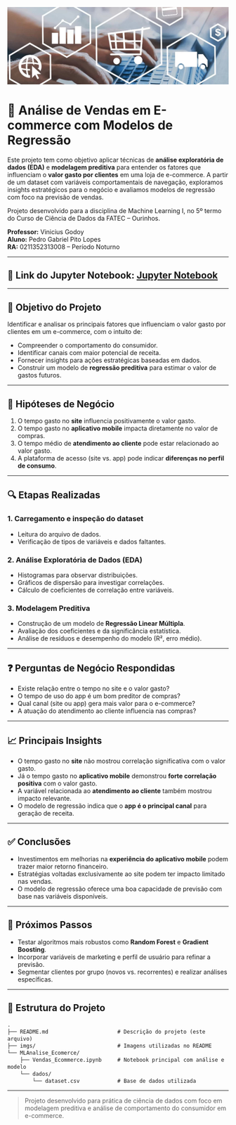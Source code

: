 ![Representação](imgs/ecommerce-regressao.jpg) 
# 🛒 Análise de Vendas em E-commerce com Modelos de Regressão
Este projeto tem como objetivo aplicar técnicas de **análise exploratória de dados (EDA)** e **modelagem preditiva** para entender os fatores que influenciam o **valor gasto por clientes** em uma loja de e-commerce. A partir de um dataset com variáveis comportamentais de navegação, exploramos insights estratégicos para o negócio e avaliamos modelos de regressão com foco na previsão de vendas.

Projeto desenvolvido para a disciplina de Machine Learning I, no 5º termo do Curso de Ciência de Dados da FATEC – Ourinhos.
 
__Professor:__ Vinicius Godoy  
__Aluno:__ Pedro Gabriel Pito Lopes  
__RA:__ 0211352313008 – Período Noturno  

---

## 🐍 Link do Jupyter Notebook: [Jupyter Notebook](MLAnalise_Ecommerce/Vendas_Ecommerce.ipynb)  

---

## 🌟 Objetivo do Projeto

Identificar e analisar os principais fatores que influenciam o valor gasto por clientes em um e-commerce, com o intuito de:
- Compreender o comportamento do consumidor.
- Identificar canais com maior potencial de receita.
- Fornecer insights para ações estratégicas baseadas em dados.
- Construir um modelo de **regressão preditiva** para estimar o valor de gastos futuros.

---

## 💭 Hipóteses de Negócio

1. O tempo gasto no **site** influencia positivamente o valor gasto.
2. O tempo gasto no **aplicativo mobile** impacta diretamente no valor de compras.
3. O tempo médio de **atendimento ao cliente** pode estar relacionado ao valor gasto.
4. A plataforma de acesso (site vs. app) pode indicar **diferenças no perfil de consumo**.

---

## 🔍 Etapas Realizadas

### 1. **Carregamento e inspeção do dataset**
- Leitura do arquivo de dados.
- Verificação de tipos de variáveis e dados faltantes.

### 2. **Análise Exploratória de Dados (EDA)**
- Histogramas para observar distribuições.
- Gráficos de dispersão para investigar correlações.
- Cálculo de coeficientes de correlação entre variáveis.

### 3. **Modelagem Preditiva**
- Construção de um modelo de **Regressão Linear Múltipla**.
- Avaliação dos coeficientes e da significância estatística.
- Análise de resíduos e desempenho do modelo (R², erro médio).

---

## ❓ Perguntas de Negócio Respondidas

- Existe relação entre o tempo no site e o valor gasto?
- O tempo de uso do app é um bom preditor de compras?
- Qual canal (site ou app) gera mais valor para o e-commerce?
- A atuação do atendimento ao cliente influencia nas compras?

---

## 📈 Principais Insights

- O tempo gasto no **site** não mostrou correlação significativa com o valor gasto.
- Já o tempo gasto no **aplicativo mobile** demonstrou **forte correlação positiva** com o valor gasto.
- A variável relacionada ao **atendimento ao cliente** também mostrou impacto relevante.
- O modelo de regressão indica que o **app é o principal canal** para geração de receita.

---

## ✅ Conclusões

- Investimentos em melhorias na **experiência do aplicativo mobile** podem trazer maior retorno financeiro.
- Estratégias voltadas exclusivamente ao site podem ter impacto limitado nas vendas.
- O modelo de regressão oferece uma boa capacidade de previsão com base nas variáveis disponíveis.

---

## 🔄 Próximos Passos

- Testar algoritmos mais robustos como **Random Forest** e **Gradient Boosting**.
- Incorporar variáveis de marketing e perfil de usuário para refinar a previsão.
- Segmentar clientes por grupo (novos vs. recorrentes) e realizar análises específicas.

---

## 📁 Estrutura do Projeto

```
.
├── README.md                      # Descrição do projeto (este arquivo)
├── imgs/                          # Imagens utilizadas no README
└── MLAnalise_Ecomerce/
    ├── Vendas_Ecommerce.ipynb     # Notebook principal com análise e modelo
    └── dados/
        └── dataset.csv            # Base de dados utilizada
```

---

> Projeto desenvolvido para prática de ciência de dados com foco em modelagem preditiva e análise de comportamento do consumidor em e-commerce.